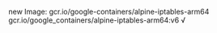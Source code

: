 new Image: gcr.io/google-containers/alpine-iptables-arm64
gcr.io/google_containers/alpine-iptables-arm64:v6 √

